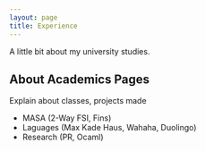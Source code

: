 ```yaml
---
layout: page
title: Experience
---
```


A little bit about my university studies.

## About Academics Pages

Explain about classes, projects made

- MASA (2-Way FSI, Fins)
- Laguages (Max Kade Haus, Wahaha, Duolingo)
- Research (PR, Ocaml)